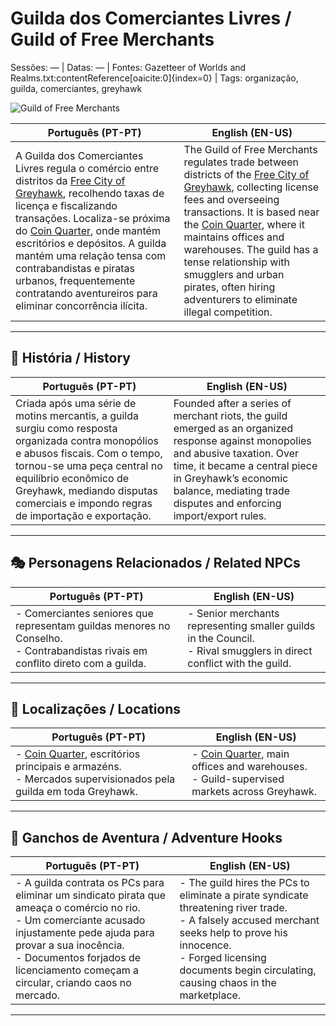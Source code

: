 # Guilda dos Comerciantes Livres / Guild of Free Merchants

Sessões: — | Datas: — | Fontes: Gazetteer of Worlds and Realms.txt:contentReference[oaicite:0]{index=0} | Tags: organização, guilda, comerciantes, greyhawk

![Guild of Free Merchants](assets/organization/org_blank.png)

| **Português (PT-PT)** | **English (EN-US)** |
|-----------------------|---------------------|
| A Guilda dos Comerciantes Livres regula o comércio entre distritos da [Free City of Greyhawk](free_city_of_greyhawk.md), recolhendo taxas de licença e fiscalizando transações. Localiza-se próxima do [Coin Quarter](coin_quarter.md), onde mantém escritórios e depósitos. A guilda mantém uma relação tensa com contrabandistas e piratas urbanos, frequentemente contratando aventureiros para eliminar concorrência ilícita. | The Guild of Free Merchants regulates trade between districts of the [Free City of Greyhawk](free_city_of_greyhawk.md), collecting license fees and overseeing transactions. It is based near the [Coin Quarter](coin_quarter.md), where it maintains offices and warehouses. The guild has a tense relationship with smugglers and urban pirates, often hiring adventurers to eliminate illegal competition. |

---

## 📖 História / History

| **Português (PT-PT)** | **English (EN-US)** |
|-----------------------|---------------------|
| Criada após uma série de motins mercantis, a guilda surgiu como resposta organizada contra monopólios e abusos fiscais. Com o tempo, tornou-se uma peça central no equilíbrio econômico de Greyhawk, mediando disputas comerciais e impondo regras de importação e exportação. | Founded after a series of merchant riots, the guild emerged as an organized response against monopolies and abusive taxation. Over time, it became a central piece in Greyhawk’s economic balance, mediating trade disputes and enforcing import/export rules. |

---

## 🎭 Personagens Relacionados / Related NPCs

| **Português (PT-PT)** | **English (EN-US)** |
|-----------------------|---------------------|
| - Comerciantes seniores que representam guildas menores no Conselho.<br>- Contrabandistas rivais em conflito direto com a guilda. | - Senior merchants representing smaller guilds in the Council.<br>- Rival smugglers in direct conflict with the guild. |

---

## 📌 Localizações / Locations

| **Português (PT-PT)** | **English (EN-US)** |
|-----------------------|---------------------|
| - [Coin Quarter](coin_quarter.md), escritórios principais e armazéns.<br>- Mercados supervisionados pela guilda em toda Greyhawk. | - [Coin Quarter](coin_quarter.md), main offices and warehouses.<br>- Guild-supervised markets across Greyhawk. |

---

## 🎲 Ganchos de Aventura / Adventure Hooks

| **Português (PT-PT)** | **English (EN-US)** |
|-----------------------|---------------------|
| - A guilda contrata os PCs para eliminar um sindicato pirata que ameaça o comércio no rio.<br>- Um comerciante acusado injustamente pede ajuda para provar a sua inocência.<br>- Documentos forjados de licenciamento começam a circular, criando caos no mercado. | - The guild hires the PCs to eliminate a pirate syndicate threatening river trade.<br>- A falsely accused merchant seeks help to prove his innocence.<br>- Forged licensing documents begin circulating, causing chaos in the marketplace. |

---
